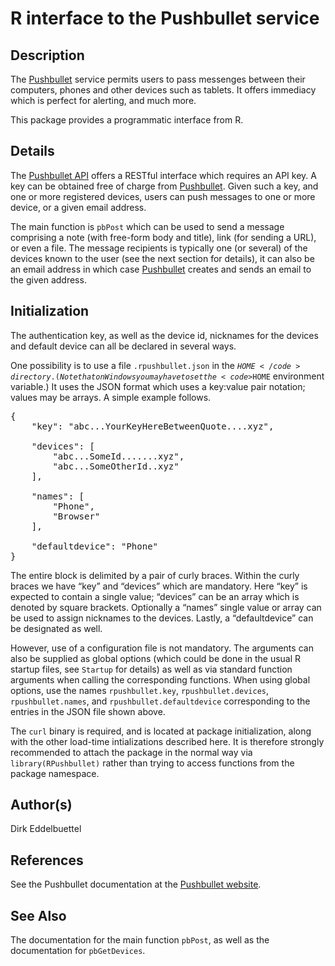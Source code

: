 

# R interface to the Pushbullet service

## Description

The <a href="https://www.pushbullet.com">Pushbullet</a> service permits
users to pass messenges between their computers, phones and other
devices such as tablets. It offers immediacy which is perfect for
alerting, and much more.

This package provides a programmatic interface from R.

## Details

The <a href="https://www.pushbullet.com/api">Pushbullet API</a> offers a
RESTful interface which requires an API key. A key can be obtained free
of charge from <a href="https://www.pushbullet.com">Pushbullet</a>.
Given such a key, and one or more registered devices, users can push
messages to one or more device, or a given email address.

The main function is <code>pbPost</code> which can be used to send a
message comprising a note (with free-form body and title), link (for
sending a URL), or even a file. The message recipients is typically one
(or several) of the devices known to the user (see the next section for
details), it can also be an email address in which case
<a href="https://www.pushbullet.com">Pushbullet</a> creates and sends an
email to the given address.

## Initialization

The authentication key, as well as the device id, nicknames for the
devices and default device can all be declared in several ways.

One possibility is to use a file <code>.rpushbullet.json</code> in the
<code>$HOME</code> directory. (Note that on Windows you may have to set
the <code>$HOME</code> environment variable.) It uses the JSON format
which uses a key:value pair notation; values may be arrays. A simple
example follows.

<pre>
{ 
    "key": "abc...YourKeyHereBetweenQuote....xyz",

    "devices": [ 
        "abc...SomeId.......xyz",
        "abc...SomeOtherId..xyz"
    ],

    "names": [
        "Phone",
        "Browser"
    ],

    "defaultdevice": "Phone"
}
</pre>

The entire block is delimited by a pair of curly braces. Within the
curly braces we have “key” and “devices” which are mandatory. Here “key”
is expected to contain a single value; “devices” can be an array which
is denoted by square brackets. Optionally a “names” single value or
array can be used to assign nicknames to the devices. Lastly, a
“defaultdevice” can be designated as well.

However, use of a configuration file is not mandatory. The arguments can
also be supplied as global options (which could be done in the usual R
startup files, see <code>Startup</code> for details) as well as via
standard function arguments when calling the corresponding functions.
When using global options, use the names <code>rpushbullet.key</code>,
<code>rpushbullet.devices</code>, <code>rpushbullet.names</code>, and
<code>rpushbullet.defaultdevice</code> corresponding to the entries in
the JSON file shown above.

The <code>curl</code> binary is required, and is located at package
initialization, along with the other load-time intializations described
here. It is therefore strongly recommended to attach the package in the
normal way via <code>library(RPushbullet)</code> rather than trying to
access functions from the package namespace.

## Author(s)

Dirk Eddelbuettel

## References

See the Pushbullet documentation at the
<a href="https://www.pushbullet.com">Pushbullet website</a>.

## See Also

The documentation for the main function <code>pbPost</code>, as well as
the documentation for <code>pbGetDevices</code>.
